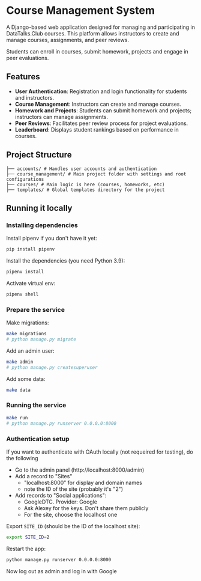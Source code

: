 # Course Management System

A Django-based web application designed for managing and
participating in DataTalks.Club courses. This platform allows
instructors to create and manage courses, assignments, and
peer reviews.

Students can enroll in courses, submit homework, projects
and engage in peer evaluations.


## Features

- **User Authentication**: Registration and login functionality for students and instructors.
- **Course Management**: Instructors can create and manage courses.
- **Homework and Projects**: Students can submit homework and projects; instructors can manage assignments.
- **Peer Reviews**: Facilitates peer review process for project evaluations.
- **Leaderboard**: Displays student rankings based on performance in courses.


## Project Structure

```
├── accounts/ # Handles user accounts and authentication
├── course_management/ # Main project folder with settings and root configurations
├── courses/ # Main logic is here (courses, homeworks, etc)
├── templates/ # Global templates directory for the project
```

## Running it locally

### Installing dependencies

Install pipenv if you don't have it yet:

```bash
pip install pipenv
```

Install the dependencies (you need Python 3.9):

```bash
pipenv install
```

Activate virtual env:

```bash
pipenv shell
```

### Prepare the service

Make migrations:

```bash
make migrations
# python manage.py migrate
```

Add an admin user:

```bash
make admin
# python manage.py createsuperuser
```

Add some data:

```bash
make data
```

### Running the service

```bash
make run
# python manage.py runserver 0.0.0.0:8000
```


### Authentication setup

If you want to authenticate with OAuth locally
(not requeired for testing), do the following

* Go to the admin panel (http://localhost:8000/admin)
* Add a record to "Sites"
    * "localhost:8000" for display and domain names
    * note the ID of the site (probably it's "2")
* Add records to "Social applications":
    * GoogleDTC. Provider: Google
    * Ask Alexey for the keys. Don't share them publicly
    * For the site, choose the localhost one

Export `SITE_ID` (should be the ID of the localhost site):

```bash
export SITE_ID=2
```

Restart the app:

```bash
python manage.py runserver 0.0.0.0:8000
```

Now log out as admin and log in with Google
